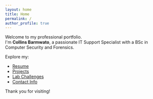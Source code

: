 ```yaml
---
layout: home
title: Home
permalink: /
author_profile: true
---
```


Welcome to my professional portfolio.  
I'm **Collins Barmwato**, a passionate IT Support Specialist with a BSc in Computer Security and Forensics.

Explore my:

- [Resume](/resume/)
- [Projects](/projects/)
- [Lab Challenges](/labs/)
- [Contact Info](/contact/)

Thank you for visiting!
